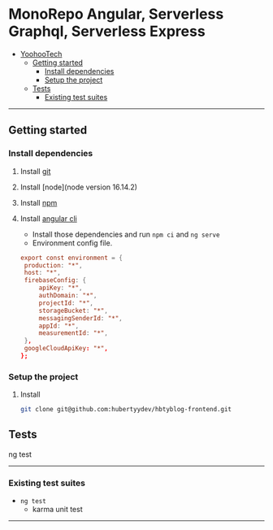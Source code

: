 # MonoRepo Angular, Serverless Graphql, Serverless Express

- [YoohooTech](#yoohootech-blog)
  - [Getting started](#getting-started)
    - [Install dependencies](#install-dependencies)
    - [Setup the project](#setup-the-project)
  - [Tests](#tests)
    - [Existing test suites](#existing-test-suites)

---

## Getting started

### Install dependencies

1. Install [git](https://git-scm.com/downloads)
2. Install [node](node version 16.14.2)
3. Install [npm](https://www.npmjs.com/get-npm)
4. Install [angular cli](https://github.com/angular/angular-cli/releases)

   - Install those dependencies and run `npm ci` and `ng serve`
   - Environment config file.

   ```toml
   export const environment = {
    production: "*",
    host: "*",
    firebaseConfig: {
        apiKey: "*",
        authDomain: "*",
        projectId: "*",
        storageBucket: "*",
        messagingSenderId: "*",
        appId: "*",
        measurementId: "*",
    },
    googleCloudApiKey: "*",
   };

   ```

### Setup the project

1. Install
   ```sh
   git clone git@github.com:hubertyydev/hbtyblog-frontend.git
   ```

## Tests

ng test

---

### Existing test suites

- `ng test`
  - karma unit test

---

